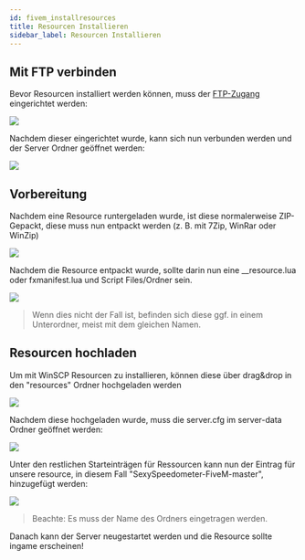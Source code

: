 ```yaml
---
id: fivem_installresources
title: Resourcen Installieren
sidebar_label: Resourcen Installieren
---
```


## Mit FTP verbinden

Bevor Resourcen installiert werden können, muss der [FTP-Zugang](gameserver_ftpaccess.md) eingerichtet werden:

![](https://screensaver01.zap-hosting.com/index.php/s/PkowAdzot9tjZeY/preview)

Nachdem dieser eingerichtet wurde, kann sich nun verbunden werden und der Server Ordner geöffnet werden:

![](https://screensaver01.zap-hosting.com/index.php/s/omjKDgFcn64rRMF/preview)


## Vorbereitung

Nachdem eine Resource runtergeladen wurde, ist diese normalerweise ZIP-Gepackt, diese muss nun entpackt werden (z. B. mit 7Zip, WinRar oder WinZip)

![](https://screensaver01.zap-hosting.com/index.php/s/pEmFn5CCmxCGjT6/preview)

Nachdem die Resource entpackt wurde, sollte darin nun eine __resource.lua oder fxmanifest.lua und Script Files/Ordner sein.

![](https://screensaver01.zap-hosting.com/index.php/s/5ktPAckBr6bd8eP/preview)

> Wenn dies nicht der Fall ist, befinden sich diese ggf. in einem Unterordner, meist mit dem gleichen Namen.

## Resourcen hochladen


Um mit WinSCP Resourcen zu installieren, können diese über drag&drop in den "resources" Ordner hochgeladen werden

![](https://screensaver01.zap-hosting.com/index.php/s/WTXHzAgDqcDqQR4/preview)

Nachdem diese hochgeladen wurde, muss die server.cfg im server-data Ordner geöffnet werden:

![](https://screensaver01.zap-hosting.com/index.php/s/eM8MtkZJCLg3gdz/preview)

Unter den restlichen Starteinträgen für Ressourcen kann nun der Eintrag für unsere resource, in diesem Fall "SexySpeedometer-FiveM-master", hinzugefügt werden:


![](https://screensaver01.zap-hosting.com/index.php/s/bG6MFNZtsebkscm/preview)

> Beachte: Es muss der Name des Ordners eingetragen werden.


Danach kann der Server neugestartet werden und die Resource sollte ingame erscheinen!